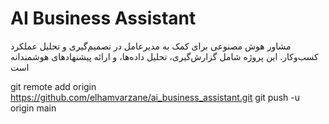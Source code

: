 # AI Business Assistant

مشاور هوش مصنوعی برای کمک به مدیرعامل در تصمیم‌گیری و تحلیل عملکرد کسب‌وکار.
این پروژه شامل گزارش‌گیری، تحلیل داده‌ها، و ارائه پیشنهادهای هوشمندانه است

git remote add origin https://github.com/elhamvarzane/ai_business_assistant.git
git push -u origin main